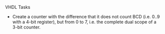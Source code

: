 VHDL Tasks

* Create a counter with the difference that it does not count BCD (i.e. 0..9 with a 4-bit register), but from 0 to 7, i.e. the complete dual scope of a 3-bit counter.
